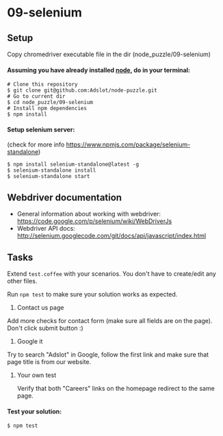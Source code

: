 # 09-selenium

## Setup
Copy chromedriver executable file in the dir (node_puzzle/09-selenium)

#### Assuming you have already installed [node](https://nodejs.org/), do in your terminal:

```shell
# Clone this repository
$ git clone git@github.com:Adslot/node-puzzle.git
# Go to current dir
$ cd node_puzzle/09-selenium
# Install npm dependencies
$ npm install
```


#### Setup selenium server:

(check for more info https://www.npmjs.com/package/selenium-standalone)

```
$ npm install selenium-standalone@latest -g
$ selenium-standalone install
$ selenium-standalone start
```


## Webdriver documentation

 - General information about working with webdriver: https://code.google.com/p/selenium/wiki/WebDriverJs
 - Webdriver API docs: http://selenium.googlecode.com/git/docs/api/javascript/index.html


## Tasks

Extend `test.coffee` with your scenarios. You don't have to create/edit any other files.

Run `npm test` to make sure your solution works as expected.

1. Contact us page

  Add more checks for contact form (make sure all fields are on the page). Don't click submit button :)

1. Google it

  Try to search "Adslot" in Google, follow the first link and make sure that page title is from our website.

1. Your own test

   Verify that both "Careers" links on the homepage redirect to the same page.


#### Test your solution:

```
$ npm test
```
